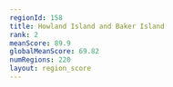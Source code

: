 ```yaml
---
regionId: 158
title: Howland Island and Baker Island
rank: 2
meanScore: 89.9
globalMeanScore: 69.82
numRegions: 220
layout: region_score
---
```

